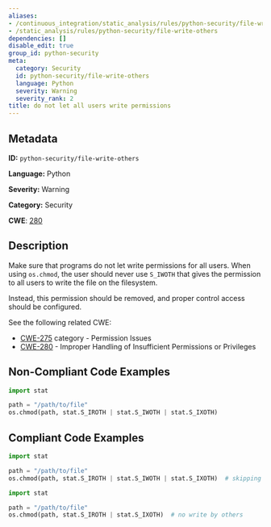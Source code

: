```yaml
---
aliases:
- /continuous_integration/static_analysis/rules/python-security/file-write-others
- /static_analysis/rules/python-security/file-write-others
dependencies: []
disable_edit: true
group_id: python-security
meta:
  category: Security
  id: python-security/file-write-others
  language: Python
  severity: Warning
  severity_rank: 2
title: do not let all users write permissions
---
```

<!--  SOURCED FROM https://github.com/DataDog/datadog-static-analyzer-rule-docs -->


## Metadata
**ID:** `python-security/file-write-others`

**Language:** Python

**Severity:** Warning

**Category:** Security

**CWE**: [280](https://cwe.mitre.org/data/definitions/280.html)

## Description
Make sure that programs do not let write permissions for all users. When using `os.chmod`, the user should never use `S_IWOTH` that gives the permission to all users to write the file on the filesystem.

Instead, this permission should be removed, and proper control access should be configured.

See the following related CWE:
 - [CWE-275](https://cwe.mitre.org/data/definitions/275.html) category - Permission Issues
 - [CWE-280](https://cwe.mitre.org/data/definitions/280.html) - Improper Handling of Insufficient Permissions or Privileges

## Non-Compliant Code Examples
```python
import stat

path = "/path/to/file"
os.chmod(path, stat.S_IROTH | stat.S_IWOTH | stat.S_IXOTH)
```

## Compliant Code Examples
```python
import stat

path = "/path/to/file"
os.chmod(path, stat.S_IROTH | stat.S_IWOTH | stat.S_IXOTH)  # skipping because it's in a test file
```

```python
import stat

path = "/path/to/file"
os.chmod(path, stat.S_IROTH | stat.S_IXOTH)  # no write by others
```

